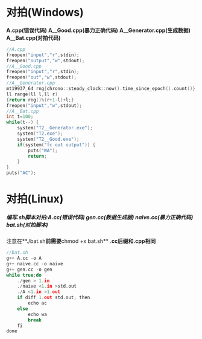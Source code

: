 # 对拍(Windows)

**A.cpp(错误代码)**     **A__Good.cpp(暴力正确代码)**     **A__Generator.cpp(生成数据)**      **A__Bat.cpp(对拍代码)**

```c++
//A.cpp
freopen("input","r",stdin);
freopen("output","w",stdout);
//A__Good.cpp
freopen("input","r",stdin);
freopen("out","w",stdout);
//A__Generator.cpp
mt19937_64 rng{chrono::steady_clock::now().time_since_epoch().count()};
ll range(ll l,ll r)
{return rng()%(r+1-l)+l;}
freopen("input","w",stdout);
//A__Bat.cpp
int t=100;
while(t--) {
    system("T2__Generator.exe");
    system("T2.exe");
    system("T2__Good.exe");
    if(system("fc out output")) {
        puts("WA");
        return;
    }
}
puts("AC");
```

# 对拍(Linux)

##### 编写.sh脚本对拍:A.cc(错误代码)     gen.cc(数据生成器)     naive.cc(暴力正确代码)     bat.sh(对拍脚本)

注意在**./bat.sh**前需要**chmod +x bat.sh**                         .**cc后缀和.cpp相同**

```c++
//bat.sh
g++ A.cc -o A
g++ naive.cc -o naive
g++ gen.cc -o gen
while true;do
	./gen > 1.in
    ./naive <1.in >std.out
    ./A <1.in >1.out
    if diff 1.out std.out; then
        echo ac
    else
        echo wa
        break
    fi
done
```

